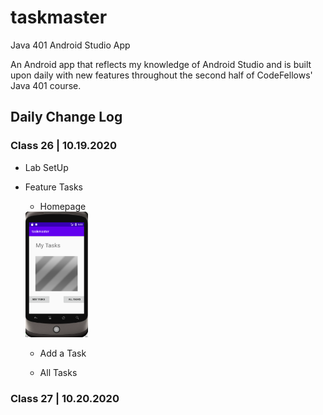 # taskmaster

Java 401 Android Studio App

An Android app that reflects my knowledge of Android Studio and is built upon daily with new features throughout the second half of CodeFellows' Java 401 course.

## Daily Change Log

### Class 26 | 10.19.2020
  - Lab SetUp
  - Feature Tasks
    - Homepage

    <!-- ![Day 1 Homepage](screenshots/lab26homepage.png) -->
    <img src="screenshots/lab26homepage.png" alt="Day One Homepage Image" width="100" >
    
    - Add a Task
   
    - All Tasks

### Class 27 | 10.20.2020
